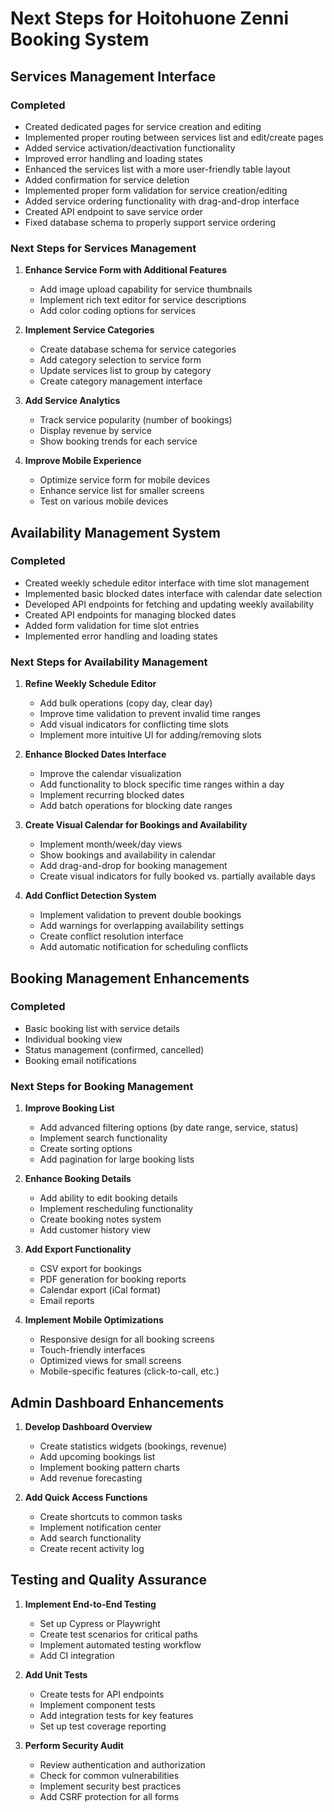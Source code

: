 # Next Steps for Hoitohuone Zenni Booking System

## Services Management Interface

### Completed
- Created dedicated pages for service creation and editing
- Implemented proper routing between services list and edit/create pages
- Added service activation/deactivation functionality
- Improved error handling and loading states
- Enhanced the services list with a more user-friendly table layout
- Added confirmation for service deletion
- Implemented proper form validation for service creation/editing
- Added service ordering functionality with drag-and-drop interface
- Created API endpoint to save service order
- Fixed database schema to properly support service ordering

### Next Steps for Services Management

1. **Enhance Service Form with Additional Features**
   - Add image upload capability for service thumbnails
   - Implement rich text editor for service descriptions
   - Add color coding options for services

2. **Implement Service Categories**
   - Create database schema for service categories
   - Add category selection to service form
   - Update services list to group by category
   - Create category management interface

3. **Add Service Analytics**
   - Track service popularity (number of bookings)
   - Display revenue by service
   - Show booking trends for each service

4. **Improve Mobile Experience**
   - Optimize service form for mobile devices
   - Enhance service list for smaller screens
   - Test on various mobile devices

## Availability Management System

### Completed
- Created weekly schedule editor interface with time slot management
- Implemented basic blocked dates interface with calendar date selection
- Developed API endpoints for fetching and updating weekly availability
- Created API endpoints for managing blocked dates
- Added form validation for time slot entries
- Implemented error handling and loading states

### Next Steps for Availability Management

1. **Refine Weekly Schedule Editor**
   - Add bulk operations (copy day, clear day)
   - Improve time validation to prevent invalid time ranges
   - Add visual indicators for conflicting time slots
   - Implement more intuitive UI for adding/removing slots

2. **Enhance Blocked Dates Interface**
   - Improve the calendar visualization
   - Add functionality to block specific time ranges within a day
   - Implement recurring blocked dates
   - Add batch operations for blocking date ranges

3. **Create Visual Calendar for Bookings and Availability**
   - Implement month/week/day views
   - Show bookings and availability in calendar
   - Add drag-and-drop for booking management
   - Create visual indicators for fully booked vs. partially available days

4. **Add Conflict Detection System**
   - Implement validation to prevent double bookings
   - Add warnings for overlapping availability settings
   - Create conflict resolution interface
   - Add automatic notification for scheduling conflicts

## Booking Management Enhancements

### Completed
- Basic booking list with service details
- Individual booking view
- Status management (confirmed, cancelled)
- Booking email notifications

### Next Steps for Booking Management

1. **Improve Booking List**
   - Add advanced filtering options (by date range, service, status)
   - Implement search functionality
   - Create sorting options
   - Add pagination for large booking lists

2. **Enhance Booking Details**
   - Add ability to edit booking details
   - Implement rescheduling functionality
   - Create booking notes system
   - Add customer history view

3. **Add Export Functionality**
   - CSV export for bookings
   - PDF generation for booking reports
   - Calendar export (iCal format)
   - Email reports

4. **Implement Mobile Optimizations**
   - Responsive design for all booking screens
   - Touch-friendly interfaces
   - Optimized views for small screens
   - Mobile-specific features (click-to-call, etc.)

## Admin Dashboard Enhancements

1. **Develop Dashboard Overview**
   - Create statistics widgets (bookings, revenue)
   - Add upcoming bookings list
   - Implement booking pattern charts
   - Add revenue forecasting

2. **Add Quick Access Functions**
   - Create shortcuts to common tasks
   - Implement notification center
   - Add search functionality
   - Create recent activity log

## Testing and Quality Assurance

1. **Implement End-to-End Testing**
   - Set up Cypress or Playwright
   - Create test scenarios for critical paths
   - Implement automated testing workflow
   - Add CI integration

2. **Add Unit Tests**
   - Create tests for API endpoints
   - Implement component tests
   - Add integration tests for key features
   - Set up test coverage reporting

3. **Perform Security Audit**
   - Review authentication and authorization
   - Check for common vulnerabilities
   - Implement security best practices 
   - Add CSRF protection for all forms 